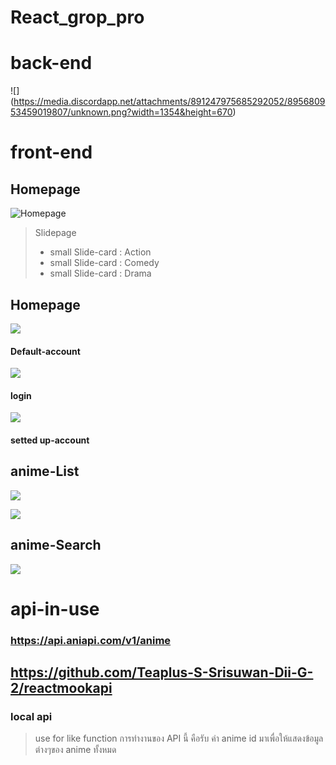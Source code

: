 # React_grop_pro

# back-end
![] (https://media.discordapp.net/attachments/891247975685292052/895680953459019807/unknown.png?width=1354&height=670)



# front-end
## Homepage
![Homepage](https://user-images.githubusercontent.com/84006875/135225649-0ef967b7-fa64-4488-bb23-251ea34ada7e.PNG)

>Slidepage
> - small Slide-card : Action
> - small Slide-card : Comedy
> - small Slide-card : Drama


## Homepage
![](https://user-images.githubusercontent.com/84006875/135225189-146e6705-d079-425f-9f96-cfe53a48fc29.PNG)
#### Default-account

![](https://user-images.githubusercontent.com/84006875/135225196-8410405d-1dad-42a4-97c1-9f754ae2e2ee.PNG)
#### login

![](https://user-images.githubusercontent.com/84006875/135225257-c8bbfca9-86b1-4130-a616-5898efd51999.PNG)
#### setted up-account



## anime-List
![](https://user-images.githubusercontent.com/84006875/135225201-8708e4c0-908c-48d7-98f6-ba972d89b651.PNG)

![](https://user-images.githubusercontent.com/84006875/135225220-b3902660-0a64-4df0-bfeb-a0bf1f315ae6.PNG)


## anime-Search
![](https://user-images.githubusercontent.com/84006875/135225242-edbc0263-78fb-4802-a43f-81d93ab06bcd.PNG)



# api-in-use

### https://api.aniapi.com/v1/anime

## https://github.com/Teaplus-S-Srisuwan-Dii-G-2/reactmookapi
### local api 

>use for like function
>การทำงานของ API นี้ คือรับ ค่า anime id มาเพื่อให้แสดงข้อมูลต่างๆของ anime ทั้งหมด
